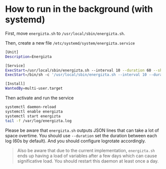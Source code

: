 # How to run in the background (with systemd)

First, move `energizta.sh` to `/usr/local/sbin/energizta.sh`.

Then, create a new file `/etc/systemd/system/energizta.service`

```bash
[Unit]
Description=Energizta

[Service]
ExecStart=/usr/local/sbin/energizta.sh --interval 10 --duration 60 --short-host-id
ExecStart=/bin/sh -c '/usr/local/sbin/energizta.sh --interval 10 --duration 60 --with-timestamp --with-date --short-host-id >> /var/lib/energizta/energizta.log'

[Install]
WantedBy=multi-user.target
```

Then activate and run the service

```bash
systemctl daemon-reload
systemctl enable energizta
systemctl start energizta
tail -f /var/log/energizta.log
```

Please be aware that `energizta.sh` outputs JSON lines that can take a lot of space overtime. You should use `--duration` set the duration between each log (60s by default). And you should configure logrotate accordingly.

> Also be aware that due to the current implementation, `energizta.sh` ends up having a load of variables after a few days which can cause significative load. You should restart this daemon at least once a day.
